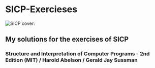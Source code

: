 # SICP-Exercieses

![SICP cover][SICP]:

## My solutions for the exercises of SICP

### Structure and Interpretation of Computer Programs - 2nd Edition (MIT) /  Harold Abelson / Gerald Jay Sussman



[SICP]:https://upload.wikimedia.org/wikipedia/commons/9/9d/SICP_cover.jpg